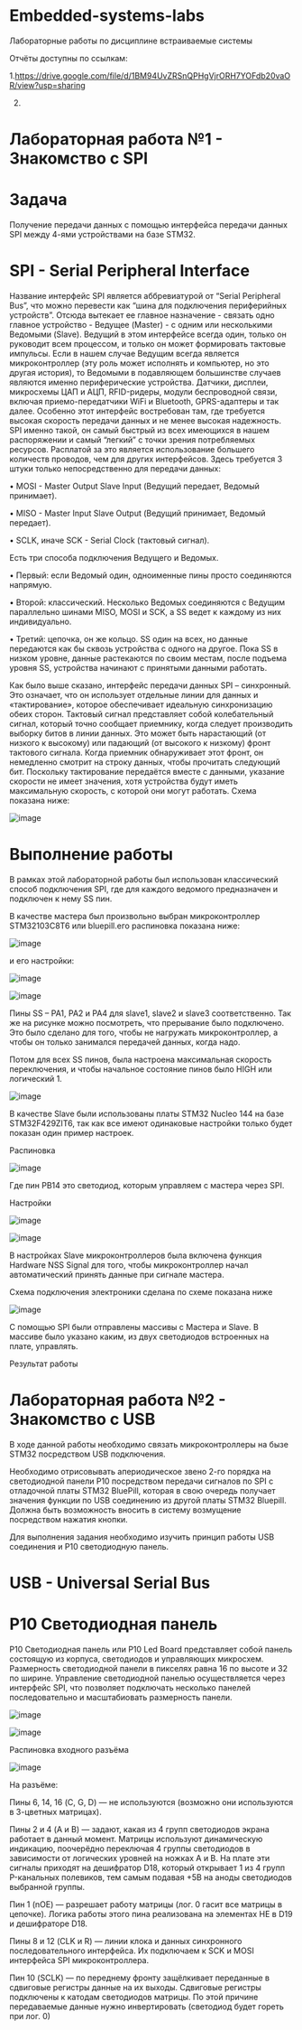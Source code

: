# Embedded-systems-labs

Лабораторные работы по дисциплине встраиваемые системы

Отчёты доступны по ссылкам:
  
  1.https://drive.google.com/file/d/1BM94UvZRSnQPHgVjrORH7YOFdb20vaOR/view?usp=sharing
  
  2.

# Лабораторная работа №1 - Знакомство с SPI

# Задача

Получение передачи данных с помощью интерфейса передачи данных SPI между 4-ями устройствами на базе STM32. 

# SPI - Serial Peripheral Interface

Название интерфейс SPI является аббревиатурой от “Serial Peripheral Bus”, что можно перевести как “шина для подключения периферийных устройств”. Отсюда вытекает ее главное назначение - связать одно главное устройство - Ведущее (Master) - с одним или несколькими Ведомыми (Slave). Ведущий в этом интерфейсе всегда один, только он руководит всем процессом, и только он может формировать тактовые импульсы. Если в нашем случае Ведущим всегда является микроконтроллер (эту роль может исполнять и компьютер, но это другая история), то Ведомыми в подавляющем большинстве случаев являются именно периферические устройства. Датчики, дисплеи, микросхемы ЦАП и АЦП, RFID-ридеры, модули беспроводной связи, включая приемо-передатчики WiFi и Bluetooth, GPRS-адаптеры и так далее. Особенно этот интерфейс востребован там, где требуется высокая скорость передачи данных и не менее высокая надежность. SPI именно такой, он самый быстрый из всех имеющихся в нашем распоряжении и самый “легкий” с точки зрения потребляемых ресурсов. Расплатой за это является использование большего количеств проводов, чем для других интерфейсов. Здесь требуется 3 штуки только непосредственно для передачи данных:

  •	MOSI - Master Output Slave Input (Ведущий передает, Ведомый принимает).
  
  •	MISO - Master Input Slave Output (Ведущий принимает, Ведомый передает).
  
  •	SCLK, иначе SCK - Serial Clock (тактовый сигнал).

Есть три способа подключения Ведущего и Ведомых.

  •	Первый: если Ведомый один, одноименные пины просто соединяются напрямую. 
  
  •	Второй: классический. Несколько Ведомых соединяются с Ведущим параллельно шинами MISO, MOSI и SCK, а SS ведет к каждому из них индивидуально.
  
  •	Третий: цепочка, он же кольцо. SS один на всех, но данные передаются как бы сквозь устройства с одного на другое. Пока SS в низком уровне, данные растекаются по своим местам, после подъема уровня SS, устройства начинают с принятыми данными работать. 

Как было выше сказано, интерфейс передачи данных SPI – синхронный. Это означает, что он использует отдельные линии для данных и «тактирование», которое обеспечивает идеальную синхронизацию обеих сторон. Тактовый сигнал представляет собой колебательный сигнал, который точно сообщает приемнику, когда следует производить выборку битов в линии данных. Это может быть нарастающий (от низкого к высокому) или падающий (от высокого к низкому) фронт тактового сигнала. Когда приемник обнаруживает этот фронт, он немедленно смотрит на строку данных, чтобы прочитать следующий бит. Поскольку тактирование передаётся вместе с данными, указание скорости не имеет значения, хотя устройства будут иметь максимальную скорость, с которой они могут работать. Схема показана ниже:

![image](https://github.com/PabloD9026/Embedded-systems-labs/assets/91127156/f2b708e3-bbe3-42c6-bd11-0e4dcffafd7a)

# Выполнение работы

В рамках этой лабораторной работы был использован классический способ подключения SPI, где для каждого ведомого предназначен и подключен к нему SS пин. 

В качестве мастера был произвольно выбран микроконтроллер STM32103C8T6 или bluepill.его распиновка показана ниже:

![image](https://github.com/PabloD9026/Embedded-systems-labs/assets/91127156/f85a9252-0255-4327-9ce8-64cd4fbb5568)

и его настройки:

![image](https://github.com/PabloD9026/Embedded-systems-labs/assets/91127156/6e421f07-35bd-4a5d-ba4e-ce556142fc7c)

![image](https://github.com/PabloD9026/Embedded-systems-labs/assets/91127156/bab42787-5658-49a9-a926-b4ee2c0ddb6e)

Пины SS – PA1, PA2 и PA4 для slave1, slave2 и slave3 соответственно. Так же на рисунке можно посмотреть, что прерывание было подключено. Это было сделано для того, чтобы не нагружать микроконтроллер, а чтобы он только занимался передачей данных, когда надо.

Потом для всех SS пинов, была настроена максимальная скорость переключения, и чтобы начальное состояние пинов было HIGH или логический 1.

![image](https://github.com/PabloD9026/Embedded-systems-labs/assets/91127156/98231520-67c6-45a1-a66d-57065f5aaaec)

В качестве Slave были использованы платы STM32 Nucleo 144 на базе STM32F429ZIT6, так как все имеют одинаковые настройки только будет показан один пример настроек.

Распиновка

![image](https://github.com/PabloD9026/Embedded-systems-labs/assets/91127156/0cb43a50-aba0-4feb-bd7a-2124249eb599)

Где пин PB14 это светодиод, которым управляем с мастера через SPI.

Настройки

![image](https://github.com/PabloD9026/Embedded-systems-labs/assets/91127156/0f60ef12-05f0-4051-ad8b-026fe9328de8)

![image](https://github.com/PabloD9026/Embedded-systems-labs/assets/91127156/49c11c0d-f1ff-400d-a753-2da7596d04de)

В настройках Slave микроконтроллеров была включена функция Hardware NSS Signal для того, чтобы микроконтроллер начал автоматический принять данные при сигнале мастера.

Схема подключения электроники сделана по схеме показана ниже

![image](https://github.com/PabloD9026/Embedded-systems-labs/assets/91127156/f431f20a-6975-4ff7-8f88-1f75d365fc90)

С помощью SPI были отправлены массивы с Мастера и Slave. В массиве было указано каким, из двух светодиодов встроенных на плате, управлять. 

Результат работы

# Лабораторная работа №2 - Знакомство с USB

В ходе данной работы необходимо связать микроконтроллеры на бызе STM32 посредством USB подключения.

Необходимо отрисовывать апериодическое звено 2-го порядка на светодиодной панели P10 посредством передачи сигналов по SPI с отладочной платы STM32 BluePill, которая в свою очередь получает значения функции по USB соединению из другой платы STM32 Bluepill. Должна быть возможность вносить в систему возмущение посредством нажатия кнопки.

Для выполнения задания необходимо изучить принцип работы USB соединения и P10 светодиодную панель.

# USB - Universal Serial Bus



# P10 Светодиодная панель

P10 Светодиодная панель или P10 Led Board представляет собой панель состоящую из корпуса, светодиодов и управляющих микросхем. Размерность светодиодной панели в пикселях равна 16 по высоте и 32 по ширине. Управление светодиодной панелью осуществляется через интерфейс SPI, что позволяет подключать несколько панелей последовательно и масштабиовать размерность панели.

![image](https://github.com/PabloD9026/Embedded-systems-labs/assets/91127156/230f2659-26ea-4239-9b96-57cc598d365f)

![image](https://github.com/PabloD9026/Embedded-systems-labs/assets/91127156/611f7046-9bf6-4dc3-86a0-c60d3860895a)

Распиновка входного разъёма

![image](https://github.com/PabloD9026/Embedded-systems-labs/assets/91127156/b3065a55-d843-4ee5-a29f-c43101d15114)

На разъёме:

  Пины 6, 14, 16 (C, G, D) — не используются (возможно они используются в 3-цветных матрицах).
  
  Пины 2 и 4 (A и B) — задают, какая из 4 групп светодиодов экрана работает в данный момент. Матрицы используют динамическую индикацию, поочерёдно переключая 4 группы светодиодов в зависимости от логических уровней на ножках A и B. На плате эти сигналы приходят на дешифратор D18, который открывает 1 из 4 групп P-канальных полевиков, тем самым подавая +5В на аноды светодиодов выбранной группы.
  
  Пин 1 (nOE) — разрешает работу матрицы (лог. 0 гасит все матрицы в цепочке). Логика работы этого пина реализована на элементах НЕ в D19 и дешифраторе D18.
  
  Пины 8 и 12 (CLK и R) — линии клока и данных синхронного последовательного интерфейса. Их подключаем к SCK и MOSI интерфейса SPI микроконтроллера.
  
  Пин 10 (SCLK) — по переднему фронту защёлкивает переданные в сдвиговые регистры данные на их выходы. Сдвиговые регистры подключены к катодам светодиодов матрицы. По этой причине передаваемые данные нужно инвертировать (светодиод будет гореть при лог. 0)
  















